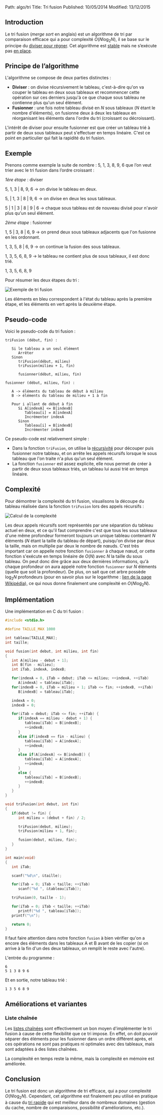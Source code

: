 Path: algo/tri
Title: Tri fusion
Published: 10/05/2014
Modified: 13/12/2015

## Introduction

Le tri fusion (*merge sort* en anglais) est un algorithme de tri par comparaison efficace qui a pour complexité $O(N \log _2 N)$, il se base sur le principe du [diviser pour régner](https://en.wikipedia.org/wiki/Divide_and_conquer_algorithms). Cet algorithme est [stable](https://en.wikipedia.org/wiki/Sorting_algorithm#Stability) mais ne s’exécute pas [en place](https://en.wikipedia.org/wiki/In-place_algorithm).

## Principe de l’algorithme

L'algorithme se compose de deux parties distinctes :

- **Diviser** : on divise récursivement le tableau, c'est-à-dire qu'on va couper le tableau en deux sous tableaux et recommencer cette opération sur ces derniers jusqu'à ce que chaque sous tableau ne contienne plus qu'un seul élément.
- **Fusionner** : une fois notre tableau divisé en $N$ sous tableaux ($N$ étant le nombre d'éléments), on fusionne deux à deux les tableaux en réorganisant les éléments dans l'ordre du tri (croissant ou décroissant).

L'intérêt de diviser pour ensuite fusionner est que créer un tableau trié à partir de deux sous tableaux peut s'effectuer en temps linéaire. C'est ce point en particulier qui fait la rapidité du tri fusion.

## Exemple

Prenons comme exemple la suite de nombre : 5, 1, 3, 8, 9, 6 que l’on veut trier avec le tri fusion dans l’ordre croissant :

*1ère étape* : diviser

5, 1, 3 | 8, 9, 6 -> on divise le tableau en deux.

5, | 1, 3 | 8 | 9, 6 -> on divise en deux les sous tableaux.

5 | 1 | 3 | 8 | 9 | 6 -> chaque sous tableau est de nouveau divisé pour n'avoir plus qu'un seul élément.

*2ème étape* : fusionner

1, 5 | 3, 8 | 6, 9  -> on prend deux sous tableaux adjacents que l'on fusionne en les ordonnant.

1, 3, 5, 8 | 6, 9 -> on continue la fusion des sous tableaux.

1, 3, 5, 6, 8, 9 -> le tableau ne contient plus de sous tableaux, il est donc trié.

1, 3, 5, 6, 8, 9

Pour résumer les deux étapes du tri :

![Exemple de tri fusion](//static.napnac.ga/img/algo/tri/tri_fusion/exemple_tri.png)

Les éléments en bleu correspondent à l'état du tableau après la première étape, et les éléments en vert après la deuxième étape.

## Pseudo-code

Voici le pseudo-code du tri fusion :

```nohighlight
triFusion (début, fin) :

   Si le tableau a un seul élément
      Arrêter
   Sinon
      triFusion(début, milieu)
      triFusion(milieu + 1, fin)

      fusionner(début, milieu, fin)

fusionner (début, milieu, fin) :

   A -> éléments du tableau de début à milieu
   B -> éléments du tableau de milieu + 1 à fin

   Pour i allant de début à fin
      Si A[indexA] <= B[indexB]
         Tableau[i] = A[indexA]
         Incrémenter indexA 
      Sinon
         Tableau[i] = B[indexB]
         Incrémenter indexB
```

Ce pseudo-code est relativement simple :

- Dans la fonction `triFusion`, on utilise la [récursivité](https://en.wikipedia.org/wiki/Recursion_%28computer_science%29) pour découper puis fusionner notre tableau, et on arrête les appels récursifs lorsque le sous tableau que l'on traite n'a plus qu'un seul élément.
- La fonction `fusionner` est assez explicite, elle nous permet de créer à partir de deux sous tableaux triés, un tableau lui aussi trié en temps linéaire.

## Complexité

Pour démontrer la complexité du tri fusion, visualisons la découpe du tableau réalisée dans la fonction `triFusion` lors des appels récursifs :

![Calcul de la complexité](//static.napnac.ga/img/algo/recherche/dichotomie/calcul_complexite.png)

Les deux appels récursifs sont représentés par une séparation du tableau actuel en deux, et ce qu'il faut comprendre c'est que tous les sous tableaux d'une même profondeur formeront toujours un unique tableau contenant $N$ éléments ($N$ étant la taille du tableau de départ), puisqu'on divise par deux la taille, mais on multiplie par deux le nombre de nœuds. C'est très important car on appelle notre fonction `fusionner` à chaque nœud, or cette fonction s'exécute en temps linéaire de $O(N)$ avec $N$ la taille du sous tableau. On peut donc dire grâce aux deux dernières informations, qu'à chaque profondeur on aura appelé notre fonction `fusionner` sur $N$ éléments (quelle que soit la profondeur). De plus, on sait que cet arbre possède $\log _2 N$ profondeurs (pour en savoir plus sur le logarithme : [lien de la page Wikipédia](https://en.wikipedia.org/wiki/Logarithm)), ce qui nous donne finalement une complexité en $O(N \log _2 N)$.

## Implémentation

Une implémentation en C du tri fusion :

```c
#include <stdio.h> 

#define TAILLE_MAX 1000

int tableau[TAILLE_MAX];
int taille;

void fusion(int debut, int milieu, int fin)
{
   int A[milieu - debut + 1];
   int B[fin - milieu];
   int iTab, indexA, indexB;

   for(indexA = 0, iTab = debut; iTab <= milieu; ++indexA, ++iTab)
      A[indexA] = tableau[iTab];
   for(indexB = 0, iTab = milieu + 1; iTab <= fin; ++indexB, ++iTab)
      B[indexB] = tableau[iTab];

   indexA = 0;
   indexB = 0;

   for(iTab = debut; iTab <= fin; ++iTab) {
      if(indexA == milieu - debut + 1) {
         tableau[iTab] = B[indexB];
         ++indexB;
      }
      else if(indexB == fin - milieu) {
         tableau[iTab] = A[indexA];
         ++indexA;
      }
      else if(A[indexA] <= B[indexB]) {
         tableau[iTab] = A[indexA];
         ++indexA;
      }
      else {
         tableau[iTab] = B[indexB];
         ++indexB;
      }
   }
}

void triFusion(int debut, int fin)
{
   if(debut != fin) {
      int milieu = (debut + fin) / 2;

      triFusion(debut, milieu);
      triFusion(milieu + 1, fin);

      fusion(debut, milieu, fin); 
   }
}

int main(void)
{
   int iTab;

   scanf("%d\n", &taille);

   for(iTab = 0; iTab < taille; ++iTab)
      scanf("%d ", &tableau[iTab]);

   triFusion(0, taille - 1);

   for(iTab = 0; iTab < taille; ++iTab)
      printf("%d ", tableau[iTab]);
   printf("\n");

   return 0;
}
```

Il faut faire attention dans notre fonction `fusion` à bien vérifier qu'on a encore des éléments dans les tableaux A et B avant de les copier (si on arrive à la fin d'un des deux tableaux, on remplit le reste avec l'autre).

L'entrée du programme :

```nohighlight
6
5 1 3 8 9 6
```

Et en sortie, notre tableau trié :

```nohighlight
1 3 5 6 8 9
```

## Améliorations et variantes

### Liste chaînée

Les [listes chaînées](/algo/structure/liste_chainee.html) sont effectivement un bon moyen d'implémenter le tri fusion à cause de cette flexibilité que ce tri impose. En effet, on doit pouvoir séparer des éléments pour les fusionner dans un ordre différent après, et ces opérations ne sont pas pratiques ni optimales avec des tableaux, mais sont adaptées à des listes chaînées.

La complexité en temps reste la même, mais la complexité en mémoire est améliorée.

## Conclusion

Le tri fusion est donc un algorithme de tri efficace, qui a pour complexité $O(N \log _2 N)$. Cependant, cet algorithme est finalement peu utilisé en pratique à cause du [tri rapide](/algo/tri/tri_rapide.html) qui est meilleur dans de nombreux domaines (gestion du cache, nombre de comparaisons, possibilité d'améliorations, etc.).
